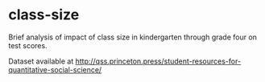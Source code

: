 # class-size
Brief analysis of impact of class size in kindergarten through grade four on test scores.

Dataset available at http://qss.princeton.press/student-resources-for-quantitative-social-science/

